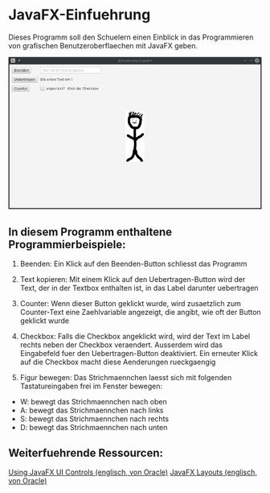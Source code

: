 # JavaFX-Einfuehrung

Dieses Programm soll den Schuelern einen Einblick in das Programmieren von 
grafischen Benutzeroberflaechen mit JavaFX geben.


![Programmfenster](https://raw.githubusercontent.com/ngc4622/javafx-einfuehrung/master/programm.png "Programmfenster")

## In diesem Programm enthaltene Programmierbeispiele:

1. Beenden: Ein Klick auf den Beenden-Button schliesst das Programm

2. Text kopieren: Mit einem Klick auf den Uebertragen-Button wird der 
Text, der in der Textbox enthalten ist, in das Label darunter uebertragen

3. Counter: Wenn dieser Button geklickt wurde, wird zusaetzlich zum 
Counter-Text eine Zaehlvariable angezeigt, die angibt, wie oft der Button 
geklickt wurde

4. Checkbox: Falls die Checkbox angeklickt wird, wird der Text im Label 
rechts neben der Checkbox veraendert. Ausserdem wird das Eingabefeld fuer den 
Uebertragen-Button deaktiviert. Ein erneuter Klick auf die Checkbox macht diese
Aenderungen rueckgaengig

5. Figur bewegen: Das Strichmaennchen laesst sich mit folgenden 
Tastatureingaben frei im Fenster bewegen:
  * W: bewegt das Strichmaennchen nach oben
  * A: bewegt das Strichmaennchen nach links
  * S: bewegt das Strichmaennchen nach rechts
  * D: bewegt das Strichmaennchen nach unten


## Weiterfuehrende Ressourcen:

[Using JavaFX UI Controls (englisch, von Oracle)](https://docs.oracle.com/javase/8/javafx/user-interface-tutorial/ui_controls.htm)
[JavaFX Layouts (englisch, von Oracle)](https://docs.oracle.com/javase/8/javafx/layout-tutorial/index.html)
